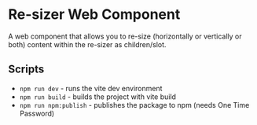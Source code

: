 # Re-sizer Web Component

A web component that allows you to re-size (horizontally or vertically or both) content within the re-sizer as children/slot.

## Scripts

- `npm run dev` - runs the vite dev environment
- `npm run build` - builds the project with vite build
- `npm run npm:publish` - publishes the package to npm (needs One Time Password)
